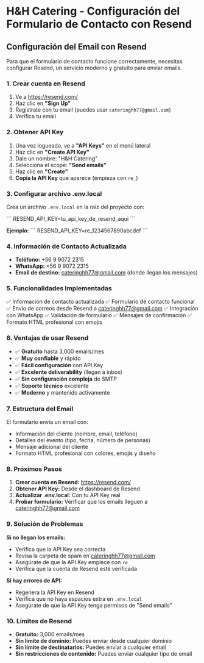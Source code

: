 # H&H Catering - Configuración del Formulario de Contacto con Resend

## Configuración del Email con Resend

Para que el formulario de contacto funcione correctamente, necesitas configurar Resend, un servicio moderno y gratuito para enviar emails.

### 1. Crear cuenta en Resend

1. Ve a https://resend.com/
2. Haz clic en **"Sign Up"**
3. Regístrate con tu email (puedes usar `cateringhh77@gmail.com`)
4. Verifica tu email

### 2. Obtener API Key

1. Una vez logueado, ve a **"API Keys"** en el menú lateral
2. Haz clic en **"Create API Key"**
3. Dale un nombre: "H&H Catering"
4. Selecciona el scope: **"Send emails"**
5. Haz clic en **"Create"**
6. **Copia la API Key** que aparece (empieza con `re_`)

### 3. Configurar archivo .env.local

Crea un archivo `.env.local` en la raíz del proyecto con:

\`\`\`
RESEND_API_KEY=tu_api_key_de_resend_aqui
\`\`\`

**Ejemplo:**
\`\`\`
RESEND_API_KEY=re_1234567890abcdef
\`\`\`

### 4. Información de Contacto Actualizada

- **Teléfono:** +56 9 9072 2315
- **WhatsApp:** +56 9 9072 2315
- **Email de destino:** cateringhh77@gmail.com (donde llegan los mensajes)

### 5. Funcionalidades Implementadas

✅ Información de contacto actualizada
✅ Formulario de contacto funcional
✅ Envío de correos desde Resend a cateringhh77@gmail.com
✅ Integración con WhatsApp
✅ Validación de formulario
✅ Mensajes de confirmación
✅ Formato HTML profesional con emojis

### 6. Ventajas de usar Resend

- ✅ **Gratuito** hasta 3,000 emails/mes
- ✅ **Muy confiable** y rápido
- ✅ **Fácil configuración** con API Key
- ✅ **Excelente deliverability** (llegan a inbox)
- ✅ **Sin configuración compleja** de SMTP
- ✅ **Soporte técnico** excelente
- ✅ **Moderno** y mantenido activamente

### 7. Estructura del Email

El formulario envía un email con:
- Información del cliente (nombre, email, teléfono)
- Detalles del evento (tipo, fecha, número de personas)
- Mensaje adicional del cliente
- Formato HTML profesional con colores, emojis y diseño

### 8. Próximos Pasos

1. **Crear cuenta en Resend:** https://resend.com/
2. **Obtener API Key:** Desde el dashboard de Resend
3. **Actualizar .env.local:** Con tu API Key real
4. **Probar formulario:** Verificar que los emails lleguen a cateringhh77@gmail.com

### 9. Solución de Problemas

**Si no llegan los emails:**
- Verifica que la API Key sea correcta
- Revisa la carpeta de spam en cateringhh77@gmail.com
- Asegúrate de que la API Key empiece con `re_`
- Verifica que la cuenta de Resend esté verificada

**Si hay errores de API:**
- Regenera la API Key en Resend
- Verifica que no haya espacios extra en `.env.local`
- Asegúrate de que la API Key tenga permisos de "Send emails"

### 10. Límites de Resend

- **Gratuito:** 3,000 emails/mes
- **Sin límite de dominio:** Puedes enviar desde cualquier dominio
- **Sin límite de destinatarios:** Puedes enviar a cualquier email
- **Sin restricciones de contenido:** Puedes enviar cualquier tipo de email
